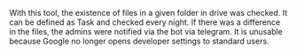 With this tool, the existence of files in a given folder in drive was checked. It can be defined as Task and checked every night. If there was a difference in the files, the admins were notified via the bot via telegram. It is unusable because Google no longer opens developer settings to standard users.
